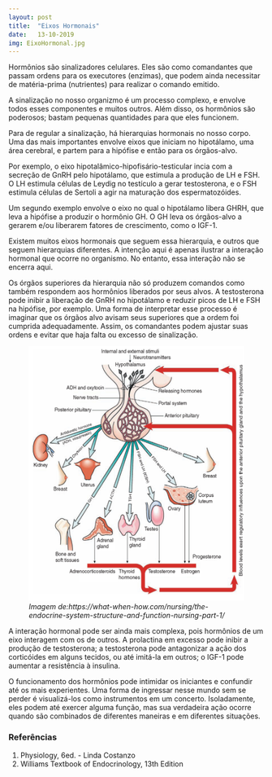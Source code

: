 ```yaml
---
layout: post
title:  "Eixos Hormonais"
date:   13-10-2019
img: EixoHormonal.jpg
---
```


Hormônios são sinalizadores celulares. Eles são como comandantes que
passam ordens para os executores (enzimas), que podem ainda necessitar de matéria-prima (nutrientes) para
realizar o comando emitido. 

A sinalização no nosso organizmo é um processo complexo, e envolve todos esses
componentes e muitos outros. Além disso, os hormônios são poderosos; bastam
pequenas quantidades
para que eles funcionem.
 
Para de regular a sinalização, 
há hierarquias hormonais no nosso corpo.
Uma das mais importantes envolve eixos que iniciam
no hipotálamo, uma área cerebral, e partem para a hipófise e então para os órgãos-alvo.

Por exemplo, o eixo hipotalâmico-hipofisário-testicular incia com a secreção
de GnRH pelo hipotálamo, que estimula a produção de LH e FSH.
O LH estimula células de Leydig no testículo a gerar testosterona, e
o FSH estimula células de Sertoli a agir na maturação dos espermatozóides. 

Um segundo exemplo envolve o eixo no qual o hipotálamo libera GHRH, que leva
a hipófise a produzir o hormônio GH. O GH leva os órgãos-alvo a
gerarem e/ou liberarem fatores de crescimento, como o IGF-1.

Existem muitos eixos hormonais que seguem essa hierarquia, 
e outros que seguem hierarquias diferentes. A
intenção aqui é apenas ilustrar a interação hormonal que ocorre no organismo.
No entanto, essa interação não se encerra aqui.

Os órgãos superiores da hierarquia não só produzem comandos como também respondem
aos hormônios liberados por
seus alvos. A testosterona pode inibir a liberação de GnRH no hipotálamo
e reduzir picos de LH e FSH na hipófise, por exemplo. 
Uma forma de interpretar esse processo é imaginar que os órgãos alvo avisam seus
superiores que a ordem foi cumprida adequadamente. 
Assim, os comandantes podem ajustar suas ordens e evitar
que haja falta ou excesso de sinalização.

<figure>
<img src="/assets/img/EixoHormonal2.png" style="width:600px; height:500px;"/>
<figcaption style="font-style: italic;"> Imagem de:https://what-when-how.com/nursing/the-endocrine-system-structure-and-function-nursing-part-1/</figcaption>
</figure>

A interação hormonal pode ser ainda mais complexa, pois hormônios de um eixo
interagem com os de outros.
A prolactina em excesso pode inibir a produção de testosterona; a testosterona
pode antagonizar a ação
dos corticóides em alguns tecidos, ou até imitá-la em outros;
o IGF-1 pode aumentar a resistência à insulina.

O funcionamento dos hormônios pode intimidar os iniciantes e confundir
até os mais experientes.
Uma forma de ingressar nesse mundo sem se perder é 
visualizá-los como instrumentos em um concerto. Isoladamente, eles podem até exercer
alguma função, mas sua verdadeira ação ocorre quando são combinados de diferentes
maneiras e em diferentes situações.


### Referências

1. Physiology, 6ed. - Linda Costanzo
2. Williams Textbook of Endocrinology, 13th Edition
